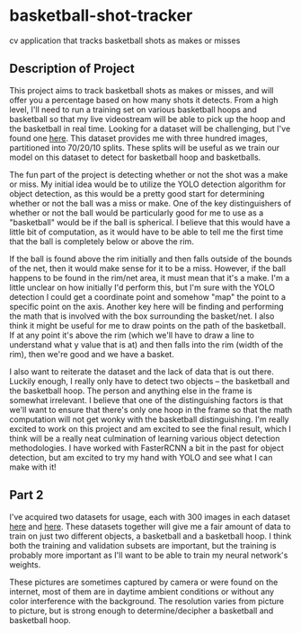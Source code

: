 # basketball-shot-tracker
cv application that tracks basketball shots as makes or misses

## Description of Project

This project aims to track basketball shots as makes or misses, and will offer you a percentage based on how many shots it detects. From a high level, I'll need to run a training set on various basketball hoops and basketball so that my live videostream will be able to pick up the hoop and the basketball in real time. Looking for a dataset will be challenging, but I've found one [here](https://universe.roboflow.com/034-ganesh-kumar-m-v-cs-r2lwe/basketball-lhqoe/dataset/1/images). This dataset provides me with three hundred images, partitioned into 70/20/10 splits. These splits will be useful as we train our model on this dataset to detect for basketball hoop and basketballs.

The fun part of the project is detecting whether or not the shot was a make or miss. My initial idea would be to utilize the YOLO detection algorithm for object detection, as this would be a pretty good start for determining whether or not the ball was a miss or make. One of the key distinguishers of whether or not the ball would be particularly good for me to use as a "basketball" would be if the ball is spherical. I believe that this would have a little bit of computation, as it would have to be able to tell me the first time that the ball is completely below or above the rim.

If the ball is found above the rim initially and then falls outside of the bounds of the net, then it would make sense for it to be a miss. However, if the ball happens to be found in the rim/net area, it must mean that it's a make. I'm a little unclear on how initially I'd perform this, but I'm sure with the YOLO detection I could get a coordinate point and somehow "map" the point to a specific point on the axis. Another key here will be finding and performing the math that is involved with the box surrounding the basket/net. I also think it might be useful for me to draw points on the path of the basketball. If at any point it's above the rim (which we'll have to draw a line to understand what y value that is at) and then falls into the rim (width of the rim), then we're good and we have a basket.

I also want to reiterate the dataset and the lack of data that is out there. Luckily enough, I really only have to detect two objects – the basketball and the basketball hoop. The person and anything else in the frame is somewhat irrelevant. I believe that one of the distinguishing factors is that we'll want to ensure that there's only one hoop in the frame so that the math computation will not get wonky with the basketball distinguishing. I'm really excited to work on this project and am excited to see the final result, which I think will be a really neat culmination of learning various object detection methodologies. I have worked with FasterRCNN a bit in the past for object detection, but am excited to try my hand with YOLO and see what I can make with it!

## Part 2

I've acquired two datasets for usage, each with 300 images in each dataset [here](https://universe.roboflow.com/034-ganesh-kumar-m-v-cs-r2lwe/basketball-lhqoe/dataset/1) and [here](https://universe.roboflow.com/rodney-virtualassistant-gmail-com/basketball-annotation-project/dataset/2). These datasets together will give me a fair amount of data to train on just two different objects, a basketball and a basketball hoop. I think both the training and validation subsets are important, but the training is probably more important as I'll want to be able to train my neural network's weights.

These pictures are sometimes captured by camera or were found on the internet, most of them are in daytime ambient conditions or without any color interference with the background. The resolution varies from picture to picture, but is strong enough to determine/decipher a basketball and basketball hoop.
